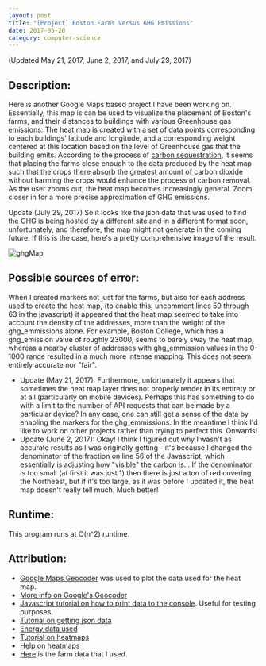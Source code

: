 ```yaml
---
layout: post
title: "[Project] Boston Farms Versus GHG Emissions"
date: 2017-05-20
category: computer-science
---
```


<link rel="stylesheet" type="text/css"  href="/keiths-site/css/main.css">

(Updated May 21, 2017, June 2, 2017, and July 29, 2017)

## Description:
Here is another Google Maps based project I have been working on. Essentially, this map is can be used to visualize the placement of Boston's farms, and their distances to buildings with various Greenhouse gas emissions. The heat map is created with a set of data points corresponding to each buildings' latitude and longitude, and a corresponding weight centered at this location based on the level of Greenhouse gas that the building emits. According to the process of [carbon sequestration](https://en.wikipedia.org/wiki/Carbon_sequestration#Agriculture), it seems that placing the farms close enough to the data produced by the heat map such that the crops there absorb the greatest amount of carbon dioxide without harming the crops would enhance the process of carbon removal. As the user zooms out, the heat map becomes increasingly general. Zoom closer in for a more precise approximation of GHG emissions.

Update (July 29, 2017) So it looks like the json data that was used to find the GHG is being hosted by a different site and in a different format soon, unfortunately, and therefore, the map might not generate in the coming future. If this is the case, here's a pretty comprehensive image of the result.

![ghgMap](/keiths-site/images/ghgMap.png)

<script async src="//jsfiddle.net/kdlovett/t7brz2Ls/embed/js,html,css,result/dark/"></script>

## Possible sources of error:
When I created markers not just for the farms, but also for each address used to create the heat map, (to enable this, uncomment lines 59 through 63 in the javascript) it appeared that the heat map seemed to take into account the density of the addresses, more than the weight of the ghg_emmissions alone. For example, Boston College, which has a ghg_emission value of roughly 23000, seems to barely sway the heat map, whereas a nearby cluster of addresses with ghg_emmission values in the 0-1000 range resulted in a much more intense mapping. This does not seem entirely accurate nor "fair".
* Update (May 21, 2017): Furthermore, unfortunately it appears that sometimes the heat map layer does not properly render in its entirety or at all (particularly on mobile devices). Perhaps this has something to do with a limit to the number of API requests that can be made by a particular device? In any case, one can still get a sense of the data by enabling the markers for the ghg_emmissions. In the meantime I think I'd like to work on other projects rather than trying to perfect this. Onwards!
* Update (June 2, 2017): Okay! I think I figured out why I wasn't as accurate results as I was originally getting - it's because I changed the denominator of the fraction on line 56 of the Javascript, which essentially is adjusting how "visible" the carbon is... If the denominator is too small (at first it was just 1) then there is just a ton of red covering the Northeast, but if it's too large, as it was before I updated it, the heat map doesn't really tell much. Much better!

## Runtime:
This program runs at O(n^2) runtime.

## Attribution:
* [Google Maps Geocoder](https://maps.googleapis.com/maps/api/geocode/json) was used to plot the data used for the heat map.
* [More info on Google's Geocoder](https://developers.google.com/maps/documentation/geocoding/intro)
* [Javascript tutorial on how to print data to the console](https://www.w3schools.com/js/js_output.asp). Useful for testing purposes.
* [Tutorial on getting json data](http://api.jquery.com/jquery.getjson/)
* [Energy data used](https://data.cityofboston.gov/Facilities/Building-Energy-and-Water-Use-Metrics/n9us-mq2b)
* [Tutorial on heatmaps](https://developers.google.com/maps/documentation/javascript/earthquakes#heatmaps)
* [Help on heatmaps](http://stackoverflow.com/questions/20861906/google-maps-heatmap-not-showing)
* [Here](https://data.cityofboston.gov/dataset/Urban-Farms/byxy-288e) is the farm data that I used.
